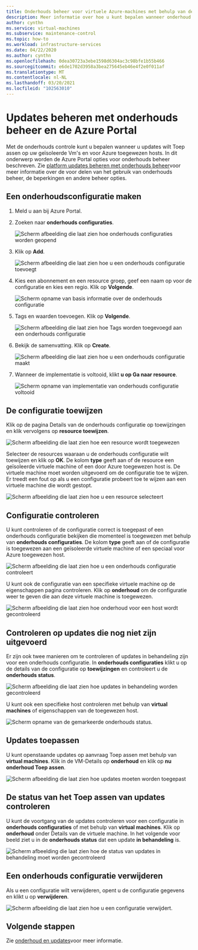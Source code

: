 ```yaml
---
title: Onderhouds beheer voor virtuele Azure-machines met behulp van de Azure Portal
description: Meer informatie over hoe u kunt bepalen wanneer onderhoud wordt toegepast op uw Azure-Vm's met behulp van onderhouds beheer en de Azure Portal.
author: cynthn
ms.service: virtual-machines
ms.subservice: maintenance-control
ms.topic: how-to
ms.workload: infrastructure-services
ms.date: 04/22/2020
ms.author: cynthn
ms.openlocfilehash: 0dea30723a3ebe1598d6304ac3c98bfe1b55b466
ms.sourcegitcommit: e6de1702d3958a3bea275645eb46e4f2e0f011af
ms.translationtype: MT
ms.contentlocale: nl-NL
ms.lasthandoff: 03/20/2021
ms.locfileid: "102563010"
---
```

# <a name="control-updates-with-maintenance-control-and-the-azure-portal"></a>Updates beheren met onderhouds beheer en de Azure Portal

Met de onderhouds controle kunt u bepalen wanneer u updates wilt Toep assen op uw geïsoleerde Vm's en voor Azure toegewezen hosts. In dit onderwerp worden de Azure Portal opties voor onderhouds beheer beschreven. Zie [platform updates beheren met onderhouds beheer](maintenance-control.md)voor meer informatie over de voor delen van het gebruik van onderhouds beheer, de beperkingen en andere beheer opties.

## <a name="create-a-maintenance-configuration"></a>Een onderhoudsconfiguratie maken

1. Meld u aan bij Azure Portal.

1. Zoeken naar **onderhouds configuraties**.

   ![Scherm afbeelding die laat zien hoe onderhouds configuraties worden geopend](media/virtual-machines-maintenance-control-portal/maintenance-configurations-search.png)

1. Klik op **Add**.

   ![Scherm afbeelding die laat zien hoe u een onderhouds configuratie toevoegt](media/virtual-machines-maintenance-control-portal/maintenance-configurations-add.png)

1. Kies een abonnement en een resource groep, geef een naam op voor de configuratie en kies een regio. Klik op **Volgende**.

   ![Scherm opname van basis informatie over de onderhouds configuratie](media/virtual-machines-maintenance-control-portal/maintenance-configurations-basics.png)

1. Tags en waarden toevoegen. Klik op **Volgende**.

   ![Scherm afbeelding die laat zien hoe Tags worden toegevoegd aan een onderhouds configuratie](media/virtual-machines-maintenance-control-portal/maintenance-configurations-tags.png)

1. Bekijk de samenvatting. Klik op **Create**.

   ![Scherm afbeelding die laat zien hoe u een onderhouds configuratie maakt](media/virtual-machines-maintenance-control-portal/maintenance-configurations-create.png)

1. Wanneer de implementatie is voltooid, klikt **u op Ga naar resource**.

   ![Scherm opname van implementatie van onderhouds configuratie voltooid](media/virtual-machines-maintenance-control-portal/maintenance-configurations-deployment-complete.png)

## <a name="assign-the-configuration"></a>De configuratie toewijzen

Klik op de pagina Details van de onderhouds configuratie op toewijzingen en klik vervolgens op **resource toewijzen**. 

![Scherm afbeelding die laat zien hoe een resource wordt toegewezen](media/virtual-machines-maintenance-control-portal/maintenance-configurations-add-assignment.png)

Selecteer de resources waaraan u de onderhouds configuratie wilt toewijzen en klik op **OK**. De kolom **type** geeft aan of de resource een geïsoleerde virtuele machine of een door Azure toegewezen host is. De virtuele machine moet worden uitgevoerd om de configuratie toe te wijzen. Er treedt een fout op als u een configuratie probeert toe te wijzen aan een virtuele machine die wordt gestopt. 

<!---Shantanu to add details about the error case--->

![Scherm afbeelding die laat zien hoe u een resource selecteert](media/virtual-machines-maintenance-control-portal/maintenance-configurations-select-resource.png)

## <a name="check-configuration"></a>Configuratie controleren

U kunt controleren of de configuratie correct is toegepast of een onderhouds configuratie bekijken die momenteel is toegewezen met behulp van **onderhouds configuraties**. De kolom **type** geeft aan of de configuratie is toegewezen aan een geïsoleerde virtuele machine of een speciaal voor Azure toegewezen host. 

![Scherm afbeelding die laat zien hoe u een onderhouds configuratie controleert](media/virtual-machines-maintenance-control-portal/maintenance-configurations-host-type.png)

U kunt ook de configuratie van een specifieke virtuele machine op de eigenschappen pagina controleren. Klik op **onderhoud** om de configuratie weer te geven die aan deze virtuele machine is toegewezen.

![Scherm afbeelding die laat zien hoe onderhoud voor een host wordt gecontroleerd](media/virtual-machines-maintenance-control-portal/maintenance-configurations-check-config.png)

## <a name="check-for-pending-updates"></a>Controleren op updates die nog niet zijn uitgevoerd

Er zijn ook twee manieren om te controleren of updates in behandeling zijn voor een onderhouds configuratie. In **onderhouds configuraties** klikt u op de details van de configuratie op **toewijzingen** en controleert u de **onderhouds status**.

![Scherm afbeelding die laat zien hoe updates in behandeling worden gecontroleerd](media/virtual-machines-maintenance-control-portal/maintenance-configurations-pending.png)

U kunt ook een specifieke host controleren met behulp van **virtual machines** of eigenschappen van de toegewezen host. 

![Scherm opname van de gemarkeerde onderhouds status.](media/virtual-machines-maintenance-control-portal/maintenance-configurations-pending-vm.png)

## <a name="apply-updates"></a>Updates toepassen

U kunt openstaande updates op aanvraag Toep assen met behulp van **virtual machines**. Klik in de VM-Details op **onderhoud** en klik op **nu onderhoud Toep assen**.

![Scherm afbeelding die laat zien hoe updates moeten worden toegepast](media/virtual-machines-maintenance-control-portal/maintenance-configurations-apply-updates-now.png)

## <a name="check-the-status-of-applying-updates"></a>De status van het Toep assen van updates controleren 

U kunt de voortgang van de updates controleren voor een configuratie in **onderhouds configuraties** of met behulp van **virtual machines**. Klik op **onderhoud** onder Details van de virtuele machine. In het volgende voor beeld ziet u in de **onderhouds status** dat een update **in behandeling** is.

![Scherm afbeelding die laat zien hoe de status van updates in behandeling moet worden gecontroleerd](media/virtual-machines-maintenance-control-portal/maintenance-configurations-status.png)

## <a name="delete-a-maintenance-configuration"></a>Een onderhouds configuratie verwijderen

Als u een configuratie wilt verwijderen, opent u de configuratie gegevens en klikt u op **verwijderen**.

![Scherm afbeelding die laat zien hoe u een configuratie verwijdert.](media/virtual-machines-maintenance-control-portal/maintenance-configurations-delete.png)


## <a name="next-steps"></a>Volgende stappen

Zie [onderhoud en updates](maintenance-and-updates.md)voor meer informatie.
